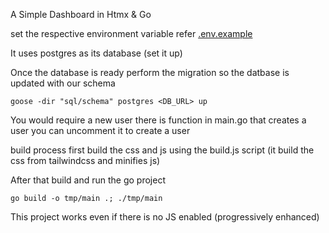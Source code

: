 A Simple Dashboard in Htmx & Go

set the respective environment variable refer [.env.example](.env.example)

It uses postgres as its database (set it up)

Once the database is ready perform the migration so the datbase is updated with our schema

```
goose -dir "sql/schema" postgres <DB_URL> up
```

You would require a new user there is function in main.go that creates a user you can uncomment it to create a user

build process first build the css and js using the build.js script (it build the css from tailwindcss and minifies js)

After that build and run the go project
```
go build -o tmp/main .; ./tmp/main
```

This project works even if there is no JS enabled (progressively enhanced)
